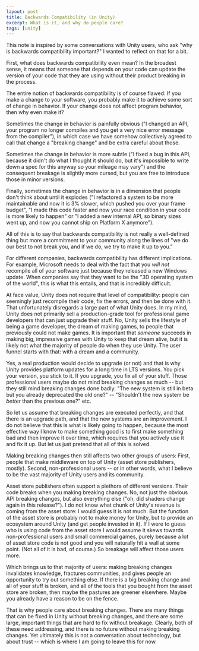 ```yaml
---
layout: post
title: Backwards Compatibility (in Unity)
excerpt: What is it, and why do people care?
tags: [unity]
---
```


This note is inspired by some conversations with Unity users, who ask "why is backwards compatibility important?" I wanted to reflect on that for a bit.

First, what does backwards compatibility even mean? In the broadest sense, it means that someone that depends on your code can update the version of your code that they are using without their product breaking in the process.

The entire notion of backwards compatibility is of course flawed: If you make a change to your software, you probably make it to achieve some sort of change in behavior. If your change does not affect program behavior, then why even make it?

Sometimes the change in behavior is painfully obvious ("I changed an API, your program no longer compiles and you get a very nice error message from the compiler"), in which case we have somehow collectively agreed to call that change a "breaking change" and be extra careful about those.

Sometimes the change in behavior is more subtle ("I fixed a bug in this API, because it didn't do what I thought it should do, but it's impossible to write down a spec for this anyway so your mileage may vary") and the consequent breakage is slightly more cursed, but you are free to introduce those in minor versions.

Finally, sometimes the change in behavior is in a dimension that people don't think about until it explodes ("I refactored a system to be more maintainable and now it is 3% slower, which pushed you over your frame budget", "I made this code faster and now your race condition in your code is more likely to happen" or "I added a new internal API, so binary sizes went up, and now you cannot ship on Platform X anymore").

All of this is to say that backwards compatibility is not really a well-defined thing but more a commitment to your community along the lines of "we do our best to not break you, and if we do, we try to make it up to you."

For different companies, backwards compatibility has different implications. For example, Microsoft needs to deal with the fact that you _will not_ recompile all of your software just because they released a new Windows update. When companies say that they want to be the "3D operating system of the world", this is what this entails, and that is incredibly difficult.

At face value, Unity does not require that level of compatibility: people can seemingly just recompile their code, fix the errors, and then be done with it. That unfortunately disregards a large part of what Unity does. In my mind, Unity does not primarily sell a production-grade tool for professional game developers that can just upgrade their stuff. No, Unity sells the lifestyle of being a game developer, the dream of making games, to people that previously could not make games. It is important that _someone_ succeeds in making big, impressive games with Unity to keep that dream alive, but it is likely not what the majority of people do when they use Unity. The user funnel starts with that: with a dream and a community.

Yes, a real production would decide to upgrade (or not) and that is why Unity provides platform updates for a long time in LTS versions. You pick your version, you stick to it. If you upgrade, you fix all of your stuff. Those professional users maybe do not mind breaking changes as much -- but they still mind breaking changes done badly: "The new system is still in beta but you already deprecated the old one?" -- "Shouldn't the new system be _better_ than the previous one?" etc.

So let us assume that breaking changes are executed perfectly, and that there is an upgrade path, and that the new systems are an improvement. I do not believe that this is what is likely going to happen, because the most effective way I know to make something good is to first make something bad and then improve it over time, which requires that you actively use it and fix it up. But let us just pretend that all of this is solved.

Making breaking changes then still affects two other groups of users: First, people that make middleware on top of Unity (asset store publishers, mostly). Second, non-professional users -- or in other words, what I believe to be the vast majority of Unity users and its community.

Asset store publishers often support a plethora of different versions. Their code breaks when you making breaking changes. No, not just the obvious API breaking changes, but also everything else ("oh, did shaders change again in this release?"). I do not know what chunk of Unity's revenue is coming from the asset store: I would guess it is not much. But the function of the asset store is probably not to make money for Unity, but to provide an ecosystem around Unity (and get people invested in it). If I were to guess who is using code from the asset store I would assume it skews towards non-professional users and small commercial games, purely because a lot of asset store code is not good and you will naturally hit a wall at some point. (Not all of it is bad, of course.) So breakage will affect those users more.

Which brings us to that majority of users: making breaking changes invalidates knowledge, fractures communities, and gives people an opportunity to try out something else. If there is a big breaking change and all of your stuff is broken, and all of the tools that you bought from the asset store are broken, then maybe the pastures are greener elsewhere. Maybe you already have a reason to be on the fence.

That is why people care about breaking changes. There are many things that can be fixed in Unity without breaking changes, and there are some large, important things that are hard to fix without breakage. Clearly, both of these need addressing, and there is no future without making breaking changes. Yet ultimately this is not a conversation about technology, but about trust -- which is where I am going to leave this for now.